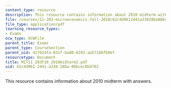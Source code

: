 ```yaml
---
content_type: resource
description: This resource contains information about 2010 midterm with answers.
file: /courses/11-203-microeconomics-fall-2010/62c4d9612441a33828ba08bcec8b4762_MIT11_203F10_2010midterm2.pdf
file_type: application/pdf
learning_resource_types:
- Exams
ocw_type: OCWFile
parent_title: Exams
parent_type: CourseSection
parent_uid: 41f62dfa-031f-ba80-6293-aa5718bfb9ef
resourcetype: Document
title: MIT11_203F10_2010midterm2.pdf
uid: 62c4d961-2441-a338-28ba-08bcec8b4762
---
```

This resource contains information about 2010 midterm with answers.

